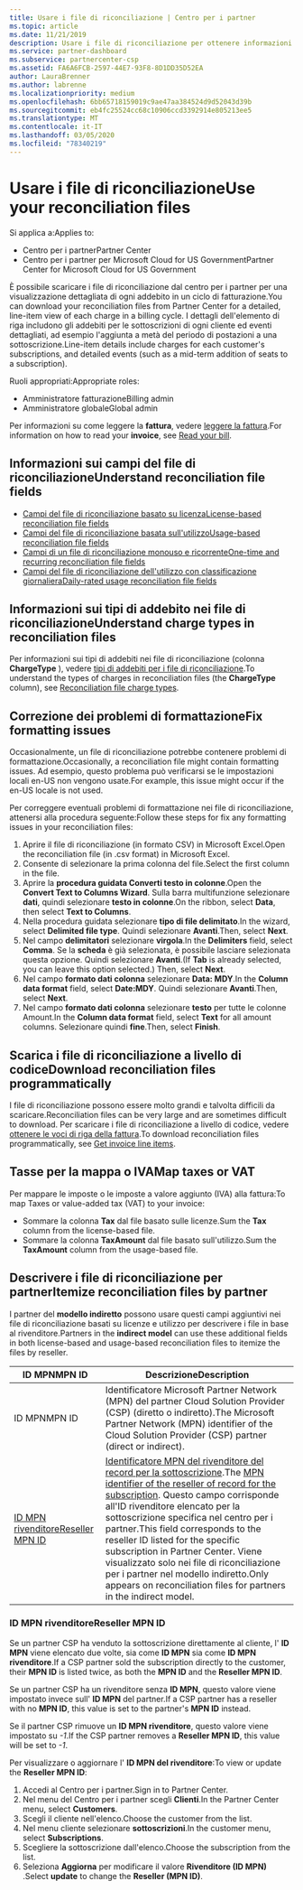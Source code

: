 ```yaml
---
title: Usare i file di riconciliazione | Centro per i partner
ms.topic: article
ms.date: 11/21/2019
description: Usare i file di riconciliazione per ottenere informazioni dettagliate sulle visualizzazioni di elementi lineari degli addebiti per i centri partner.
ms.service: partner-dashboard
ms.subservice: partnercenter-csp
ms.assetid: FA6A6FCB-2597-44E7-93F8-8D1DD35D52EA
author: LauraBrenner
ms.author: labrenne
ms.localizationpriority: medium
ms.openlocfilehash: 6bb65718159019c9ae47aa384524d9d52043d39b
ms.sourcegitcommit: eb4fc25524cc68c10906ccd3392914e805213ee5
ms.translationtype: MT
ms.contentlocale: it-IT
ms.lasthandoff: 03/05/2020
ms.locfileid: "78340219"
---
```

# <a name="use-your-reconciliation-files"></a><span data-ttu-id="f9cfc-103">Usare i file di riconciliazione</span><span class="sxs-lookup"><span data-stu-id="f9cfc-103">Use your reconciliation files</span></span>

<span data-ttu-id="f9cfc-104">Si applica a:</span><span class="sxs-lookup"><span data-stu-id="f9cfc-104">Applies to:</span></span>

- <span data-ttu-id="f9cfc-105">Centro per i partner</span><span class="sxs-lookup"><span data-stu-id="f9cfc-105">Partner Center</span></span>
- <span data-ttu-id="f9cfc-106">Centro per i partner per Microsoft Cloud for US Government</span><span class="sxs-lookup"><span data-stu-id="f9cfc-106">Partner Center for Microsoft Cloud for US Government</span></span>

<span data-ttu-id="f9cfc-107">È possibile scaricare i file di riconciliazione dal centro per i partner per una visualizzazione dettagliata di ogni addebito in un ciclo di fatturazione.</span><span class="sxs-lookup"><span data-stu-id="f9cfc-107">You can download your reconciliation files from Partner Center for a detailed, line-item view of each charge in a billing cycle.</span></span> <span data-ttu-id="f9cfc-108">I dettagli dell'elemento di riga includono gli addebiti per le sottoscrizioni di ogni cliente ed eventi dettagliati, ad esempio l'aggiunta a metà del periodo di postazioni a una sottoscrizione.</span><span class="sxs-lookup"><span data-stu-id="f9cfc-108">Line-item details include charges for each customer's subscriptions, and detailed events (such as a mid-term addition of seats to a subscription).</span></span>

<span data-ttu-id="f9cfc-109">Ruoli appropriati:</span><span class="sxs-lookup"><span data-stu-id="f9cfc-109">Appropriate roles:</span></span>

- <span data-ttu-id="f9cfc-110">Amministratore fatturazione</span><span class="sxs-lookup"><span data-stu-id="f9cfc-110">Billing admin</span></span>
- <span data-ttu-id="f9cfc-111">Amministratore globale</span><span class="sxs-lookup"><span data-stu-id="f9cfc-111">Global admin</span></span>

<span data-ttu-id="f9cfc-112">Per informazioni su come leggere la **fattura**, vedere [leggere la fattura](read-your-bill.md).</span><span class="sxs-lookup"><span data-stu-id="f9cfc-112">For information on how to read your **invoice**, see [Read your bill](read-your-bill.md).</span></span>

## <a name="understand-reconciliation-file-fields"></a><span data-ttu-id="f9cfc-113">Informazioni sui campi del file di riconciliazione</span><span class="sxs-lookup"><span data-stu-id="f9cfc-113">Understand reconciliation file fields</span></span>

- [<span data-ttu-id="f9cfc-114">Campi del file di riconciliazione basato su licenza</span><span class="sxs-lookup"><span data-stu-id="f9cfc-114">License-based reconciliation file fields</span></span>](license-based-recon-files.md)
- [<span data-ttu-id="f9cfc-115">Campi del file di riconciliazione basata sull'utilizzo</span><span class="sxs-lookup"><span data-stu-id="f9cfc-115">Usage-based reconciliation file fields</span></span>](usage-based-recon-files.md)
- [<span data-ttu-id="f9cfc-116">Campi di un file di riconciliazione monouso e ricorrente</span><span class="sxs-lookup"><span data-stu-id="f9cfc-116">One-time and recurring reconciliation file fields</span></span>](one-time-recurring-recon-files.md)
- [<span data-ttu-id="f9cfc-117">Campi del file di riconciliazione dell'utilizzo con classificazione giornaliera</span><span class="sxs-lookup"><span data-stu-id="f9cfc-117">Daily-rated usage reconciliation file fields</span></span>](daily-rated-usage-recon-files.md)

## <a name="understand-charge-types-in-reconciliation-files"></a><span data-ttu-id="f9cfc-118">Informazioni sui tipi di addebito nei file di riconciliazione</span><span class="sxs-lookup"><span data-stu-id="f9cfc-118">Understand charge types in reconciliation files</span></span>

<span data-ttu-id="f9cfc-119">Per informazioni sui tipi di addebiti nei file di riconciliazione (colonna **ChargeType** ), vedere [tipi di addebiti per i file di riconciliazione](recon-file-charge-types.md).</span><span class="sxs-lookup"><span data-stu-id="f9cfc-119">To understand the types of charges in reconciliation files (the **ChargeType** column), see [Reconciliation file charge types](recon-file-charge-types.md).</span></span>

## <a name="fix-formatting-issues"></a><span data-ttu-id="f9cfc-120">Correzione dei problemi di formattazione</span><span class="sxs-lookup"><span data-stu-id="f9cfc-120">Fix formatting issues</span></span>

<span data-ttu-id="f9cfc-121">Occasionalmente, un file di riconciliazione potrebbe contenere problemi di formattazione.</span><span class="sxs-lookup"><span data-stu-id="f9cfc-121">Occasionally, a reconciliation file might contain formatting issues.</span></span> <span data-ttu-id="f9cfc-122">Ad esempio, questo problema può verificarsi se le impostazioni locali en-US non vengono usate.</span><span class="sxs-lookup"><span data-stu-id="f9cfc-122">For example, this issue might occur if the en-US locale is not used.</span></span>

<span data-ttu-id="f9cfc-123">Per correggere eventuali problemi di formattazione nei file di riconciliazione, attenersi alla procedura seguente:</span><span class="sxs-lookup"><span data-stu-id="f9cfc-123">Follow these steps for fix any formatting issues in your reconciliation files:</span></span>

1. <span data-ttu-id="f9cfc-124">Aprire il file di riconciliazione (in formato CSV) in Microsoft Excel.</span><span class="sxs-lookup"><span data-stu-id="f9cfc-124">Open the reconciliation file (in .csv format) in Microsoft Excel.</span></span>
2. <span data-ttu-id="f9cfc-125">Consente di selezionare la prima colonna del file.</span><span class="sxs-lookup"><span data-stu-id="f9cfc-125">Select the first column in the file.</span></span>
3. <span data-ttu-id="f9cfc-126">Aprire la **procedura guidata Converti testo in colonne**.</span><span class="sxs-lookup"><span data-stu-id="f9cfc-126">Open the **Convert Text to Columns Wizard**.</span></span> <span data-ttu-id="f9cfc-127">Sulla barra multifunzione selezionare **dati**, quindi selezionare **testo in colonne**.</span><span class="sxs-lookup"><span data-stu-id="f9cfc-127">On the ribbon, select **Data**, then select **Text to Columns**.</span></span>
4. <span data-ttu-id="f9cfc-128">Nella procedura guidata selezionare **tipo di file delimitato**.</span><span class="sxs-lookup"><span data-stu-id="f9cfc-128">In the wizard, select **Delimited file type**.</span></span> <span data-ttu-id="f9cfc-129">Quindi selezionare **Avanti**.</span><span class="sxs-lookup"><span data-stu-id="f9cfc-129">Then, select **Next**.</span></span>
5. <span data-ttu-id="f9cfc-130">Nel campo **delimitatori** selezionare **virgola**.</span><span class="sxs-lookup"><span data-stu-id="f9cfc-130">In the **Delimiters** field, select **Comma**.</span></span> <span data-ttu-id="f9cfc-131">Se la **scheda** è già selezionata, è possibile lasciare selezionata questa opzione. Quindi selezionare **Avanti**.</span><span class="sxs-lookup"><span data-stu-id="f9cfc-131">(If **Tab** is already selected, you can leave this option selected.) Then, select **Next**.</span></span>
6. <span data-ttu-id="f9cfc-132">Nel campo **formato dati colonna** selezionare **Data: MDY**.</span><span class="sxs-lookup"><span data-stu-id="f9cfc-132">In the **Column data format** field, select **Date:MDY**.</span></span> <span data-ttu-id="f9cfc-133">Quindi selezionare **Avanti**.</span><span class="sxs-lookup"><span data-stu-id="f9cfc-133">Then, select **Next**.</span></span>
7. <span data-ttu-id="f9cfc-134">Nel campo **formato dati colonna** selezionare **testo** per tutte le colonne Amount.</span><span class="sxs-lookup"><span data-stu-id="f9cfc-134">In the **Column data format** field, select **Text** for all amount columns.</span></span> <span data-ttu-id="f9cfc-135">Selezionare quindi **fine**.</span><span class="sxs-lookup"><span data-stu-id="f9cfc-135">Then, select **Finish**.</span></span>

## <a name="download-reconciliation-files-programmatically"></a><span data-ttu-id="f9cfc-136">Scarica i file di riconciliazione a livello di codice</span><span class="sxs-lookup"><span data-stu-id="f9cfc-136">Download reconciliation files programmatically</span></span>

<span data-ttu-id="f9cfc-137">I file di riconciliazione possono essere molto grandi e talvolta difficili da scaricare.</span><span class="sxs-lookup"><span data-stu-id="f9cfc-137">Reconciliation files can be very large and are sometimes difficult to download.</span></span> <span data-ttu-id="f9cfc-138">Per scaricare i file di riconciliazione a livello di codice, vedere [ottenere le voci di riga della fattura](https://docs.microsoft.com/partner-center/develop/get-invoiceline-items).</span><span class="sxs-lookup"><span data-stu-id="f9cfc-138">To download reconciliation files programmatically, see [Get invoice line items](https://docs.microsoft.com/partner-center/develop/get-invoiceline-items).</span></span>

## <a name="map-taxes-or-vat"></a><span data-ttu-id="f9cfc-139">Tasse per la mappa o IVA</span><span class="sxs-lookup"><span data-stu-id="f9cfc-139">Map taxes or VAT</span></span>

<span data-ttu-id="f9cfc-140">Per mappare le imposte o le imposte a valore aggiunto (IVA) alla fattura:</span><span class="sxs-lookup"><span data-stu-id="f9cfc-140">To map Taxes or value-added tax (VAT) to your invoice:</span></span>

- <span data-ttu-id="f9cfc-141">Sommare la colonna **Tax** dal file basato sulle licenze.</span><span class="sxs-lookup"><span data-stu-id="f9cfc-141">Sum the **Tax** column from the license-based file.</span></span>
- <span data-ttu-id="f9cfc-142">Sommare la colonna **TaxAmount** dal file basato sull'utilizzo.</span><span class="sxs-lookup"><span data-stu-id="f9cfc-142">Sum the **TaxAmount** column from the usage-based file.</span></span>

## <a name="itemize-reconciliation-files-by-partner"></a><span data-ttu-id="f9cfc-143">Descrivere i file di riconciliazione per partner</span><span class="sxs-lookup"><span data-stu-id="f9cfc-143">Itemize reconciliation files by partner</span></span>

<span data-ttu-id="f9cfc-144">I partner del **modello indiretto** possono usare questi campi aggiuntivi nei file di riconciliazione basati su licenze e utilizzo per descrivere i file in base al rivenditore.</span><span class="sxs-lookup"><span data-stu-id="f9cfc-144">Partners in the **indirect model** can use these additional fields in both license-based and usage-based reconciliation files to itemize the files by reseller.</span></span>

| <span data-ttu-id="f9cfc-145">ID MPN</span><span class="sxs-lookup"><span data-stu-id="f9cfc-145">MPN ID</span></span> | <span data-ttu-id="f9cfc-146">Descrizione</span><span class="sxs-lookup"><span data-stu-id="f9cfc-146">Description</span></span> |
| ------ | ----------- |
| <span data-ttu-id="f9cfc-147">ID MPN</span><span class="sxs-lookup"><span data-stu-id="f9cfc-147">MPN ID</span></span> | <span data-ttu-id="f9cfc-148">Identificatore Microsoft Partner Network (MPN) del partner Cloud Solution Provider (CSP) (diretto o indiretto).</span><span class="sxs-lookup"><span data-stu-id="f9cfc-148">The Microsoft Partner Network (MPN) identifier of the Cloud Solution Provider (CSP) partner (direct or indirect).</span></span> |
| [<span data-ttu-id="f9cfc-149">ID MPN rivenditore</span><span class="sxs-lookup"><span data-stu-id="f9cfc-149">Reseller MPN ID</span></span>](#reseller-mpn-id) | <span data-ttu-id="f9cfc-150">[Identificatore MPN del rivenditore del record per la sottoscrizione](#reseller-mpn-id).</span><span class="sxs-lookup"><span data-stu-id="f9cfc-150">The [MPN identifier of the reseller of record for the subscription](#reseller-mpn-id).</span></span> <span data-ttu-id="f9cfc-151">Questo campo corrisponde all'ID rivenditore elencato per la sottoscrizione specifica nel centro per i partner.</span><span class="sxs-lookup"><span data-stu-id="f9cfc-151">This field corresponds to the reseller ID listed for the specific subscription in Partner Center.</span></span> <span data-ttu-id="f9cfc-152">Viene visualizzato solo nei file di riconciliazione per i partner nel modello indiretto.</span><span class="sxs-lookup"><span data-stu-id="f9cfc-152">Only appears on reconciliation files for partners in the indirect model.</span></span> |

### <a name="reseller-mpn-id"></a><span data-ttu-id="f9cfc-153">ID MPN rivenditore</span><span class="sxs-lookup"><span data-stu-id="f9cfc-153">Reseller MPN ID</span></span>

<span data-ttu-id="f9cfc-154">Se un partner CSP ha venduto la sottoscrizione direttamente al cliente, l' **ID MPN** viene elencato due volte, sia come **ID MPN** sia come **ID MPN rivenditore**.</span><span class="sxs-lookup"><span data-stu-id="f9cfc-154">If a CSP partner sold the subscription directly to the customer, their **MPN ID** is listed twice, as both the **MPN ID** and the **Reseller MPN ID**.</span></span>

<span data-ttu-id="f9cfc-155">Se un partner CSP ha un rivenditore senza **ID MPN**, questo valore viene impostato invece sull' **ID MPN** del partner.</span><span class="sxs-lookup"><span data-stu-id="f9cfc-155">If a CSP partner has a reseller with no **MPN ID**, this value is set to the partner's **MPN ID** instead.</span></span>

<span data-ttu-id="f9cfc-156">Se il partner CSP rimuove un **ID MPN rivenditore**, questo valore viene impostato su *-1*.</span><span class="sxs-lookup"><span data-stu-id="f9cfc-156">If the CSP partner removes a **Reseller MPN ID**, this value will be set to *-1*.</span></span>

<span data-ttu-id="f9cfc-157">Per visualizzare o aggiornare l' **ID MPN del rivenditore**:</span><span class="sxs-lookup"><span data-stu-id="f9cfc-157">To view or update the **Reseller MPN ID**:</span></span>

1. <span data-ttu-id="f9cfc-158">Accedi al Centro per i partner.</span><span class="sxs-lookup"><span data-stu-id="f9cfc-158">Sign in to Partner Center.</span></span>
2. <span data-ttu-id="f9cfc-159">Nel menu del Centro per i partner scegli **Clienti**.</span><span class="sxs-lookup"><span data-stu-id="f9cfc-159">In the Partner Center menu, select **Customers**.</span></span>
3. <span data-ttu-id="f9cfc-160">Scegli il cliente nell'elenco.</span><span class="sxs-lookup"><span data-stu-id="f9cfc-160">Choose the customer from the list.</span></span>
4. <span data-ttu-id="f9cfc-161">Nel menu cliente selezionare **sottoscrizioni**.</span><span class="sxs-lookup"><span data-stu-id="f9cfc-161">In the customer menu, select **Subscriptions**.</span></span>
5. <span data-ttu-id="f9cfc-162">Scegliere la sottoscrizione dall'elenco.</span><span class="sxs-lookup"><span data-stu-id="f9cfc-162">Choose the subscription from the list.</span></span>
6. <span data-ttu-id="f9cfc-163">Seleziona **Aggiorna** per modificare il valore **Rivenditore (ID MPN)** .</span><span class="sxs-lookup"><span data-stu-id="f9cfc-163">Select **update** to change the **Reseller (MPN ID)**.</span></span>

